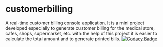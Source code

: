 # customerbilling
A real-time customer billing console application. It is a mini project developed especially to generate customer billing for the medical store, cafes, shops, supermarket, etc. with the help of this project it is easier to calculate the total amount and to generate printed bills.
[![Codacy Badge](https://app.codacy.com/project/badge/Grade/2fef7b4eedc64c019ea419a816050a8c)](https://www.codacy.com/gh/chandan104534/customerbilling/dashboard?utm_source=github.com&amp;utm_medium=referral&amp;utm_content=chandan104534/customerbilling&amp;utm_campaign=Badge_Grade)

